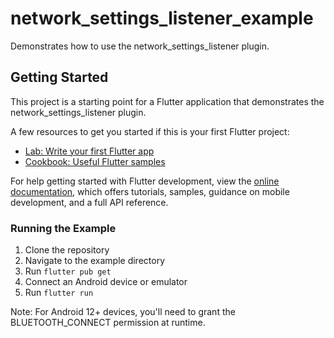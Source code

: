 # network_settings_listener_example

Demonstrates how to use the network_settings_listener plugin.

## Getting Started

This project is a starting point for a Flutter application that demonstrates the network_settings_listener plugin.

A few resources to get you started if this is your first Flutter project:

- [Lab: Write your first Flutter app](https://docs.flutter.dev/get-started/codelab)
- [Cookbook: Useful Flutter samples](https://docs.flutter.dev/cookbook)

For help getting started with Flutter development, view the
[online documentation](https://docs.flutter.dev/), which offers tutorials,
samples, guidance on mobile development, and a full API reference.

### Running the Example

1. Clone the repository
2. Navigate to the example directory
3. Run `flutter pub get`
4. Connect an Android device or emulator
5. Run `flutter run`

Note: For Android 12+ devices, you'll need to grant the BLUETOOTH_CONNECT permission at runtime.
